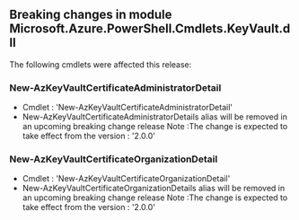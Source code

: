 ## Breaking changes in module Microsoft.Azure.PowerShell.Cmdlets.KeyVault.dll

 The following cmdlets were affected this release:




### **New-AzKeyVaultCertificateAdministratorDetail**
 - Cmdlet : 'New-AzKeyVaultCertificateAdministratorDetail'
 - New-AzKeyVaultCertificateAdministratorDetails alias will be removed in an upcoming breaking change release
Note :The change is expected to take effect from the version :  '2.0.0'






### **New-AzKeyVaultCertificateOrganizationDetail**
 - Cmdlet : 'New-AzKeyVaultCertificateOrganizationDetail'
 - New-AzKeyVaultCertificateOrganizationDetails alias will be removed in an upcoming breaking change release
Note :The change is expected to take effect from the version :  '2.0.0'


